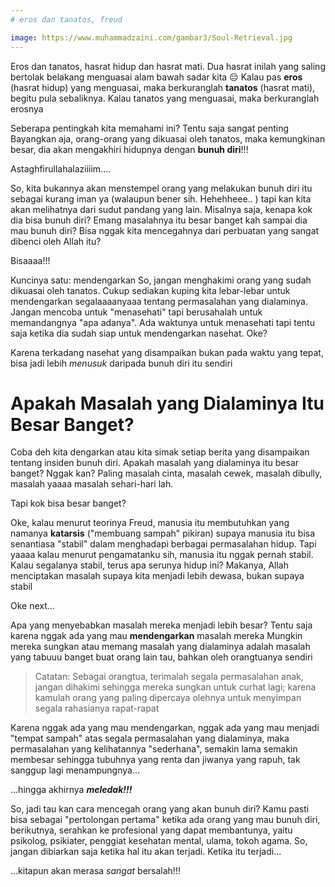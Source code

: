 ```yaml
---
# eros dan tanatos, freud

image: https://www.muhammadzaini.com/gambar3/Soul-Retrieval.jpg
---
```


Eros dan tanatos, hasrat hidup dan hasrat mati. Dua hasrat inilah yang saling bertolak belakang menguasai alam bawah sadar kita 😔 Kalau pas **eros** (hasrat hidup) yang menguasai, maka berkuranglah **tanatos** (hasrat mati), begitu pula sebaliknya. Kalau tanatos yang menguasai, maka berkuranglah erosnya 

Seberapa pentingkah kita memahami ini? Tentu saja sangat penting  Bayangkan aja, orang-orang yang dikuasai oleh tanatos, maka kemungkinan besar, dia akan mengakhiri hidupnya dengan **bunuh diri**!!! 

Astaghfirullahalaziiiim....

So, kita bukannya akan menstempel orang yang melakukan bunuh diri itu sebagai kurang iman ya (walaupun bener sih. Hehehheee.. ) tapi kan kita akan melihatnya dari sudut pandang yang lain. Misalnya saja, kenapa kok dia bisa bunuh diri? Emang masalahnya itu besar banget kah sampai dia mau bunuh diri? Bisa nggak kita mencegahnya dari perbuatan yang sangat dibenci oleh Allah itu? 

Bisaaaa!!! 

Kuncinya satu: mendengarkan  So, jangan menghakimi orang yang sudah dikuasai oleh tanatos. Cukup sediakan kuping kita lebar-lebar untuk mendengarkan segalaaaanyaaa tentang permasalahan yang dialaminya. Jangan mencoba untuk "menasehati" tapi berusahalah untuk memandangnya "apa adanya". Ada waktunya untuk menasehati tapi tentu saja ketika dia sudah siap untuk mendengarkan nasehat. Oke? 

Karena terkadang nasehat yang disampaikan bukan pada waktu yang tepat, bisa jadi lebih _menusuk_ daripada bunuh diri itu sendiri 

# Apakah Masalah yang Dialaminya Itu Besar Banget?

Coba deh kita dengarkan atau kita simak setiap berita yang disampaikan tentang insiden bunuh diri. Apakah masalah yang dialaminya itu besar banget? Nggak kan? Paling masalah cinta, masalah cewek, masalah dibully, masalah yaaaa masalah sehari-hari lah.

Tapi kok bisa besar banget?

Oke, kalau menurut teorinya Freud, manusia itu membutuhkan yang namanya **katarsis** ("membuang sampah" pikiran) supaya manusia itu bisa senantiasa "stabil" dalam menghadapi berbagai permasalahan hidup. Tapi yaaaa kalau menurut pengamatanku sih, manusia itu nggak pernah stabil. Kalau segalanya stabil, terus apa serunya hidup ini? Makanya, Allah menciptakan masalah supaya kita menjadi lebih dewasa, bukan supaya stabil 

Oke next...

Apa yang menyebabkan masalah mereka menjadi lebih besar? Tentu saja karena nggak ada yang mau **mendengarkan** masalah mereka  Mungkin mereka sungkan atau memang masalah yang dialaminya adalah masalah yang tabuuu banget buat orang lain tau, bahkan oleh orangtuanya sendiri 

> Catatan: Sebagai orangtua, terimalah segala permasalahan anak, jangan dihakimi sehingga mereka sungkan untuk curhat lagi; karena kamulah orang yang paling dipercaya olehnya untuk menyimpan segala rahasianya rapat-rapat 

Karena nggak ada yang mau mendengarkan, nggak ada yang mau menjadi "tempat sampah" atas segala permasalahan yang dialaminya, maka permasalahan yang kelihatannya "sederhana", semakin lama semakin membesar sehingga tubuhnya yang renta dan jiwanya yang rapuh, tak sanggup lagi menampungnya...

...hingga akhirnya **_meledak!!!_**

So, jadi tau kan cara mencegah orang yang akan bunuh diri? Kamu pasti bisa sebagai "pertolongan pertama" ketika ada orang yang mau bunuh diri, berikutnya, serahkan ke profesional yang dapat membantunya, yaitu psikolog, psikiater, penggiat kesehatan mental, ulama, tokoh agama. So, jangan dibiarkan saja ketika hal itu akan terjadi. Ketika itu terjadi...

...kitapun akan merasa _sangat_ bersalah!!! 